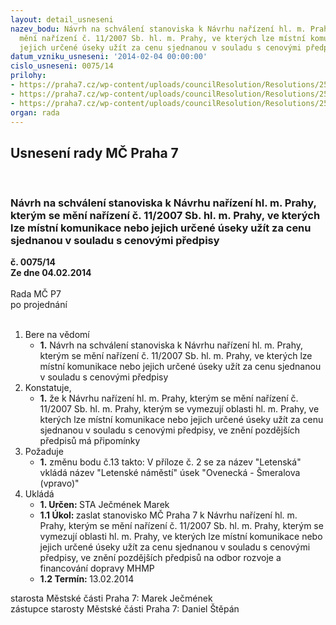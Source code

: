```yaml
---
layout: detail_usneseni
nazev_bodu: Návrh na schválení stanoviska k Návrhu nařízení hl. m. Prahy, kterým se
  mění nařízení č. 11/2007 Sb. hl. m. Prahy, ve kterých lze místní komunikace nebo
  jejich určené úseky užít za cenu sjednanou v souladu s cenovými předpisy
datum_vzniku_usneseni: '2014-02-04 00:00:00'
cislo_usneseni: 0075/14
prilohy:
- https://praha7.cz/wp-content/uploads/councilResolution/Resolutions/25306/5-14-dopis_starost%c5%afm.doc
- https://praha7.cz/wp-content/uploads/councilResolution/Resolutions/25306/5-14-n%c3%a1vrh_na%c5%99%c3%adzen%c3%ad_mhmp.doc
- https://praha7.cz/wp-content/uploads/councilResolution/Resolutions/25306/5-14-d%c5%afvodov%c3%a1_zpr%c3%a1va_mhmp.doc
organ: rada
---
```

<div id="ucUsn_pList" class="usn">
	<span><h2>Usnesení rady MČ Praha 7 </h2>
<br></span><div class="standBody">
<span><h3>Návrh na schválení stanoviska k Návrhu nařízení hl. m. Prahy, kterým se mění nařízení č. 11/2007 Sb. hl. m. Prahy, ve kterých lze místní komunikace nebo jejich určené úseky užít za cenu sjednanou v souladu s cenovými předpisy</h3></span><div class="center">
		<strong>č. 0075/14</strong><br>
	</div>
<div class="center">
		<strong>Ze dne 04.02.2014</strong><br><br>
	</div>Rada MČ P7<br> po projednání<br><br><ol>
<li>Bere na vědomí<ul><li>
<strong>1.</strong> Návrh na schválení stanoviska k Návrhu nařízení hl. m. Prahy, kterým se mění nařízení č. 11/2007 Sb. hl. m. Prahy, ve kterých lze místní komunikace nebo jejich určené úseky užít za cenu sjednanou v souladu s cenovými předpisy</li></ul>
</li>
<li>Konstatuje,<ul><li>
<strong>1.</strong> že k Návrhu nařízení hl. m. Prahy, kterým se mění nařízení č. 11/2007 Sb. hl. m. Prahy, kterým se vymezují oblasti hl. m. Prahy, ve kterých lze místní komunikace nebo jejich určené úseky užít za cenu sjednanou v souladu s cenovými předpisy, ve znění pozdějších předpisů má připomínky</li></ul>
</li>
<li>Požaduje<ul><li>
<strong>1.</strong> změnu bodu č.13 takto:   V příloze č. 2 se za název "Letenská" vkládá název "Letenské náměstí" úsek "Ovenecká - Šmeralova (vpravo)"  </li></ul>
</li>
<li>Ukládá<ul>
<li>
<strong>1. Určen: </strong>STA Ječmének Marek</li>
<li>
<strong>1.1 Úkol: </strong>zaslat stanovisko MČ Praha 7  k Návrhu nařízení hl. m. Prahy, kterým se mění nařízení č. 11/2007 Sb. hl. m. Prahy, kterým se vymezují oblasti hl. m. Prahy, ve kterých lze místní komunikace nebo jejich určené úseky užít za cenu sjednanou v souladu s cenovými předpisy, ve znění pozdějších předpisů na odbor rozvoje a financování dopravy MHMP </li>
<li>
<strong>1.2 Termín: </strong>13.02.2014</li>
</ul>
</li>
</ol>starosta Městské části Praha 7: Marek Ječmének<br>zástupce starosty Městské části Praha 7: Daniel Štěpán 
</div>
</div>
